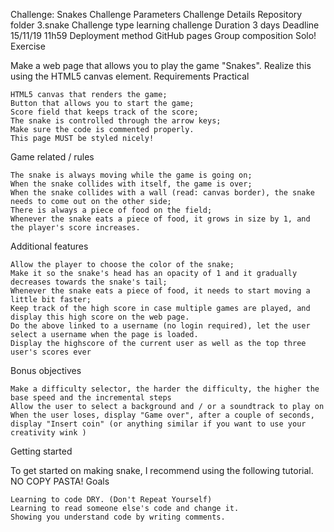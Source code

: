 Challenge: Snakes
Challenge Parameters 	Challenge Details
Repository folder 	3.snake
Challenge type 	learning challenge
Duration 	3 days
Deadline 	15/11/19 11h59
Deployment method 	GitHub pages
Group composition 	Solo!
Exercise

Make a web page that allows you to play the game "Snakes". Realize this using the HTML5 canvas element.
Requirements
Practical

    HTML5 canvas that renders the game;
    Button that allows you to start the game;
    Score field that keeps track of the score;
    The snake is controlled through the arrow keys;
    Make sure the code is commented properly.
    This page MUST be styled nicely!

Game related / rules

    The snake is always moving while the game is going on;
    When the snake collides with itself, the game is over;
    When the snake collides with a wall (read: canvas border), the snake needs to come out on the other side;
    There is always a piece of food on the field;
    Whenever the snake eats a piece of food, it grows in size by 1, and the player's score increases.

Additional features

    Allow the player to choose the color of the snake;
    Make it so the snake's head has an opacity of 1 and it gradually decreases towards the snake's tail;
    Whenever the snake eats a piece of food, it needs to start moving a little bit faster;
    Keep track of the high score in case multiple games are played, and display this high score on the web page.
    Do the above linked to a username (no login required), let the user select a username when the page is loaded.
    Display the highscore of the current user as well as the top three user's scores ever

Bonus objectives

    Make a difficulty selector, the harder the difficulty, the higher the base speed and the incremental steps
    Allow the user to select a background and / or a soundtrack to play on
    When the user loses, display "Game over", after a couple of seconds, display "Insert coin" (or anything similar if you want to use your creativity wink )

Getting started

To get started on making snake, I recommend using the following tutorial. NO COPY PASTA!
Goals

    Learning to code DRY. (Don't Repeat Yourself)
    Learning to read someone else's code and change it.
    Showing you understand code by writing comments.
